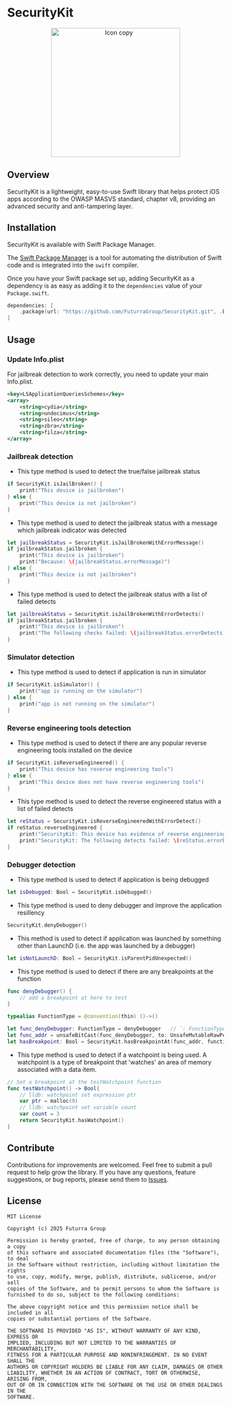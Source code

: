 # SecurityKit
<p align="center">
<img width="300" alt="Icon copy" src="https://github.com/user-attachments/assets/9d00b349-8254-42ab-bb0c-30640218eb2a" />
</p>

## Overview
SecurityKit is a lightweight, easy-to-use Swift library that helps protect iOS apps according to the OWASP MASVS standard, chapter v8, providing an advanced security and anti-tampering layer.

## Installation

SecurityKit is available with Swift Package Manager.

The [Swift Package Manager](https://swift.org/package-manager/) is a tool for automating the distribution of Swift code and is integrated into the `swift` compiler. 

Once you have your Swift package set up, adding SecurityKit as a dependency is as easy as adding it to the `dependencies` value of your `Package.swift`.

```swift
dependencies: [
    .package(url: "https://github.com/FuturraGroup/SecurityKit.git", .branch("main"))
]
```

## Usage

### Update Info.plist
For jailbreak detection to work correctly, you need to update your main Info.plist.
```xml
<key>LSApplicationQueriesSchemes</key>
<array>
    <string>cydia</string>
    <string>undecimus</string>
    <string>sileo</string>
    <string>zbra</string>
    <string>filza</string>
</array>
```
### Jailbreak detection
* This type method is used to detect the true/false jailbreak status
```swift
if SecurityKit.isJailBroken() {
    print("This device is jailbroken")
} else {
    print("This device is not jailbroken")
}
```
* This type method is used to detect the jailbreak status with a message which jailbreak indicator was detected
```swift
let jailbreakStatus = SecurityKit.isJailBrokenWithErrorMessage()
if jailbreakStatus.jailbroken {
    print("This device is jailbroken")
    print("Because: \(jailbreakStatus.errorMessage)")
} else {
    print("This device is not jailbroken")
}
```
* This type method is used to detect the jailbreak status with a list of failed detects
```swift
let jailbreakStatus = SecurityKit.isJailBrokenWithErrorDetects()
if jailbreakStatus.jailbroken {
    print("This device is jailbroken")
    print("The following checks failed: \(jailbreakStatus.errorDetects)")
}
```
### Simulator detection
* This type method is used to detect if application is run in simulator
```swift
if SecurityKit.isSimulator() {
    print("app is running on the simulator")
} else {
    print("app is not running on the simulator")
}
```
### Reverse engineering tools detection
* This type method is used to detect if there are any popular reverse engineering tools installed on the device
```swift
if SecurityKit.isReverseEngineered() {
    print("This device has reverse engineering tools")
} else {
    print("This device does not have reverse engineering tools")
}
```
* This type method is used to detect the reverse engineered status with a list of failed detects
```swift
let reStatus = SecurityKit.isReverseEngineeredWithErrorDetect()
if reStatus.reverseEngineered {
    print("SecurityKit: This device has evidence of reverse engineering")
    print("SecurityKit: The following detects failed: \(reStatus.errorDetect)")
}
```
### Debugger detection
* This type method is used to detect if application is being debugged
```swift
let isDebugged: Bool = SecurityKit.isDebugged()
```
* This type method is used to deny debugger and improve the application resillency
```swift
SecurityKit.denyDebugger()
```
* This method is used to detect if application was launched by something other than LaunchD (i.e. the app was launched by a debugger)
```swift
let isNotLaunchD: Bool = SecurityKit.isParentPidUnexpected()
```
* This type method is used to detect if there are any breakpoints at the function
```swift
func denyDebugger() {
    // add a breakpoint at here to test
}

typealias FunctionType = @convention(thin) ()->()

let func_denyDebugger: FunctionType = denyDebugger   // `: FunctionType` is a must
let func_addr = unsafeBitCast(func_denyDebugger, to: UnsafeMutableRawPointer.self)
let hasBreakpoint: Bool = SecurityKit.hasBreakpointAt(func_addr, functionSize: nil)
```
* This type method is used to detect if a watchpoint is being used.
A watchpoint is a type of breakpoint that 'watches' an area of memory associated with a data item.
```swift
// Set a breakpoint at the testWatchpoint function
func testWatchpoint() -> Bool{
    // lldb: watchpoint set expression ptr
    var ptr = malloc(9)
    // lldb: watchpoint set variable count
    var count = 3
    return SecurityKit.hasWatchpoint()
}
```
## Contribute

Contributions for improvements are welcomed. Feel free to submit a pull request to help grow the library. If you have any questions, feature suggestions, or bug reports, please send them to [Issues](https://github.com/FuturraGroup/SecurityKit/issues).

## License

```
MIT License

Copyright (c) 2025 Futurra Group

Permission is hereby granted, free of charge, to any person obtaining a copy
of this software and associated documentation files (the "Software"), to deal
in the Software without restriction, including without limitation the rights
to use, copy, modify, merge, publish, distribute, sublicense, and/or sell
copies of the Software, and to permit persons to whom the Software is
furnished to do so, subject to the following conditions:

The above copyright notice and this permission notice shall be included in all
copies or substantial portions of the Software.

THE SOFTWARE IS PROVIDED "AS IS", WITHOUT WARRANTY OF ANY KIND, EXPRESS OR
IMPLIED, INCLUDING BUT NOT LIMITED TO THE WARRANTIES OF MERCHANTABILITY,
FITNESS FOR A PARTICULAR PURPOSE AND NONINFRINGEMENT. IN NO EVENT SHALL THE
AUTHORS OR COPYRIGHT HOLDERS BE LIABLE FOR ANY CLAIM, DAMAGES OR OTHER
LIABILITY, WHETHER IN AN ACTION OF CONTRACT, TORT OR OTHERWISE, ARISING FROM,
OUT OF OR IN CONNECTION WITH THE SOFTWARE OR THE USE OR OTHER DEALINGS IN THE
SOFTWARE.
```
